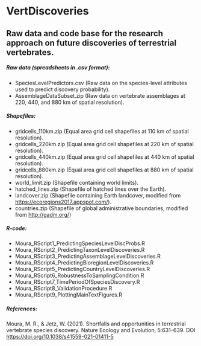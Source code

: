 # VertDiscoveries
## Raw data and code base for the research approach on future discoveries of terrestrial vertebrates.

##### Raw data (spreadsheets in .csv format):
- SpeciesLevelPredictors.csv (Raw data on the species-level attributes used to predict discovery probability).
- AssemblageDataSubset.zip (Raw data on vertebrate assemblages at 220, 440, and 880 km of spatial resolution).

##### Shapefiles:
- gridcells_110km.zip (Equal area grid cell shapefiles at 110 km of spatial resolution).
- gridcells_220km.zip (Equal area grid cell shapefiles at 220 km of spatial resolution).
- gridcells_440km.zip (Equal area grid cell shapefiles at 440 km of spatial resolution).
- gridcells_880km.zip (Equal area grid cell shapefiles at 880 km of spatial resolution).
- world_limit.zip (Shapefile containing world limits).
- hatched_lines.zip (Shapefile of hatched lines over the Earth).
- landcover.zip (Shapefile containing Earth landcover, modified from https://ecoregions2017.appspot.com/).
- countries.zip (Shapefile of global administrative boundaries, modified from http://gadm.org/)

##### R-code:
- Moura_RScript1_PredictingSpeciesLevelDiscProbs.R
- Moura_RScript2_PredictingTaxonLevelDiscoveries.R
- Moura_RScript3_PredictingAssemblageLevelDiscoveries.R
- Moura_RScript4_PredictingBioregionLevelDiscoveries.R
- Moura_RScript5_PredictingCountryLevelDiscoveries.R
- Moura_RScript6_RobustnessToSamplingCondition.R
- Moura_RScript7_TimePeriodOfSpeciesDiscovery.R
- Moura_RScript8_ValidationProcedure.R
- Moura_RScript9_PlottingMainTextFigures.R

##### References:
Moura, M. R., & Jetz, W. (2021). Shortfalls and opportunities in terrestrial vertebrate species discovery. Nature Ecology and Evolution, 5:631–639.
DOI https://doi.org/10.1038/s41559-021-01411-5
